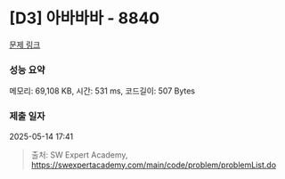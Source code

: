 # [D3] 아바바바 - 8840 

[문제 링크](https://swexpertacademy.com/main/code/problem/problemDetail.do?contestProbId=AW4Z8x2KAL8DFAQ7) 

### 성능 요약

메모리: 69,108 KB, 시간: 531 ms, 코드길이: 507 Bytes

### 제출 일자

2025-05-14 17:41



> 출처: SW Expert Academy, https://swexpertacademy.com/main/code/problem/problemList.do